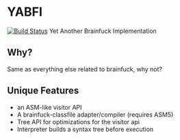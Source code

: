 # YABFI
[![Build Status](https://travis-ci.org/mdbell/YABFI.svg?branch=master)](https://travis-ci.org/mdbell/YABFI)
Yet Another Brainfuck Implementation

## Why?
Same as everything else related to brainfuck, why not?

## Unique Features
- an ASM-like visitor API
- A brainfuck-classfile adapter/compiler (requires ASM5)
- Tree API for optimizations for the visitor api
- Interpreter builds a syntax tree before execution
